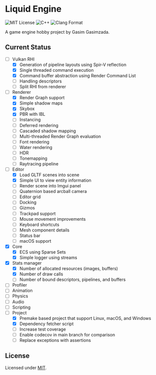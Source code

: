 # Liquid Engine

![MIT License](https://img.shields.io/badge/license-MIT-blue.svg?style=flat) ![C++](https://img.shields.io/badge/language-C++-orange.svg?style=flat) ![Clang Format](https://img.shields.io/badge/formatter-Clang--Format-red.svg?style=flat)

A game engine hobby project by Gasim Gasimzada.

## Current Status

- [ ] Vulkan RHI
    - [x] Generation of pipeline layouts using Spir-V reflection
    - [x] Single threaded command execution
    - [x] Command buffer abstraction using Render Command List
    - [ ] Handling descriptors
    - [ ] Split RHI from renderer
- [ ] Renderer
    - [x] Render Graph support
    - [x] Simple shadow maps
    - [x] Skybox
    - [x] PBR with IBL
    - [ ] Instancing
    - [ ] Deferred rendering
    - [ ] Cascaded shadow mapping
    - [ ] Multi-threaded Render Graph evaluation
    - [ ] Font rendering
    - [ ] Water rendering
    - [ ] HDR
    - [ ] Tonemapping
    - [ ] Raytracing pipeline
- [ ] Editor
    - [x] Load GLTF scenes into scene
    - [x] Simple UI to view entity information
    - [ ] Render scene into Imgui panel
    - [ ] Quaternion based arcball camera
    - [ ] Editor grid
    - [ ] Docking
    - [ ] Gizmos
    - [ ] Trackpad support
    - [ ] Mouse movement improvements
    - [ ] Keyboard shortcuts
    - [ ] Mesh component details
    - [ ] Status bar
    - [ ] macOS support
- [x] Core
    - [x] ECS using Sparse Sets
    - [x] Simple logger using streams
- [x] Stats manager
    - [x] Number of allocated resources (images, buffers)
    - [x] Number of draw calls
    - [ ] Number of bound descriptors, pipelines, and buffers
- [ ] Profiler 
- [ ] Animation
- [ ] Physics
- [ ] Audio
- [ ] Scripting
- [ ] Project
    - [x] Premake based project that support Linux, macOS, and Windows
    - [x] Dependency fetcher script
    - [ ] Increase test coverage
    - [ ] Enable codecov in main branch for comparison
    - [ ] Replace exceptions with assertions

## License

Licensed under [MIT](./LICENSE).
